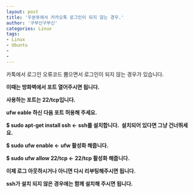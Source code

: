 ```yaml
---
layout: post
title: '우분투에서 카카오톡 로그인이 되지 않는 경우.'
author: '구부신구부신'
categories: Linux
tags:
- Linux
- Ubuntu
-
- 
---
```



<script> location.href='https://cafe.naver.com/develoid/833025' ; </script>

카톡에서 로그인 오류코드 뿜으면서 로그인이 되지 않는 경우가 있습니다.&nbsp;<p><b></p><p>이때는 방화벽에서 포트 열어주시면 됩니다.&nbsp;</p><p><b></p><p>사용하는 포트는 22/tcp입니다.&nbsp;</p><p><b></p><p>ufw eable 하신 다음 포트 허용해 주세요.</p><p><b></p><p>$ sudo apt-get install ssh &lt;- ssh를 설치합니다.&nbsp; 설치되어 있다면 그냥 건너뛰세요.&nbsp;</p><p>$ sudo ufw enable &lt;- ufw 활성화 해줍니다.&nbsp;</p><p>$ sudo ufw allow 22/tcp &lt;- 22/tcp 활성화 해줍니다.</p><p><b></p><p>이제 로그 아웃하시거나 아니면 다시 리부팅해주시면 됩니다.&nbsp;</p><p><b></p><p><b></p><p>ssh가 설치 되지 않은 경우에는 함께 설치해 주시면 됩니다.&nbsp;</p>
